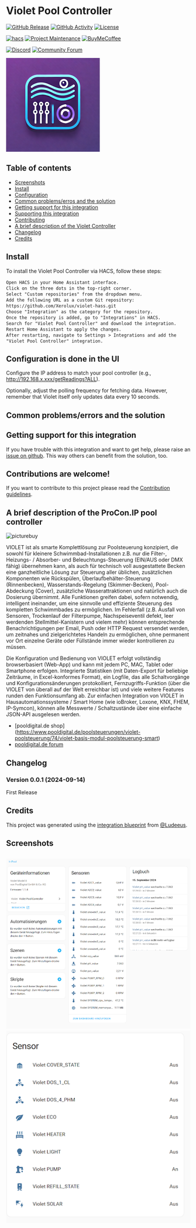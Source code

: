 # Violet Pool Controller

[![GitHub Release][releases-shield]][releases]
[![GitHub Activity][commits-shield]][commits]
[![License][license-shield]](LICENSE)

[![hacs][hacs-badge]][hacs]
[![Project Maintenance][maintenance-shield]][user_profile]
[![BuyMeCoffee][buymeacoffee-badge]][buymeacoffee]

[![Discord][discord-shield]][discord]
[![Community Forum][forum-shield]][forum]

![Violet Home Assistant Integration][logo]



## Table of contents
* [Screenshots](#screenshots)
* [Install](#install)
* [Configuration](#configuration-is-done-in-the-ui)
* [Common problems/erros and the solution](#common-problemserrors-and-the-solution)
* [Getting support for this integration](#getting-support-for-this-integration)
* [Supporting this integration](#supporting-this-integration)
* [Contributing](#contributions-are-welcome)
* [A brief description of the Violet Controller](#a-brief-description-of-the-violet-pool-controller)
* [Changelog](#changelog)
* [Credits](#credits)


## Install 

To install the Violet Pool Controller via HACS, follow these steps:

    Open HACS in your Home Assistant interface.
    Click on the three dots in the top-right corner.
    Select "Custom repositories" from the dropdown menu.
    Add the following URL as a custom Git repository:
    https://github.com/Xerolux/violet-hass.git
    Choose "Integration" as the category for the repository.
    Once the repository is added, go to "Integrations" in HACS.
    Search for "Violet Pool Controller" and download the integration.
    Restart Home Assistant to apply the changes.
    After restarting, navigate to Settings > Integrations and add the "Violet Pool Controller" integration.


## Configuration is done in the UI

Configure the IP address to match your pool controller (e.g., http://192.168.x.xxx/getReadings?ALL).

Optionally, adjust the polling frequency for fetching data. However, remember that Violet itself only updates data every 10 seconds.



## Common problems/errors and the solution



## Getting support for this integration
If you have trouble with this integration and want to get help, please raise an [issue on github][issues].
This way others can benefit from the solution, too.


## Contributions are welcome!
If you want to contribute to this project please read the [Contribution guidelines](CONTRIBUTING.md).


## A brief description of the ProCon.IP pool controller

![picturebuy]

VIOLET ist als smarte Komplettlösung zur Poolsteuerung konzipiert, die sowohl für kleinere Schwimmbad-Installationen z.B. nur die Filter-, Heizungs- / Absorber- und Beleuchtungs-Steuerung (EIN/AUS oder DMX fähig) übernehmen kann, als auch für technisch voll ausgestattete Becken eine ganzheitliche Lösung zur Steuerung aller üblichen, zusätzlichen Komponenten wie Rückspülen, Überlaufbehälter-Steuerung (Rinnenbecken), Wasserstands-Regelung (Skimmer-Becken), Pool-Abdeckung (Cover), zusätzliche Wasserattraktionen und natürlich auch die Dosierung übernimmt. Alle Funktionen greifen dabei, sofern notwendig, intelligent ineinander, um eine sinnvolle und effiziente Steuerung des kompletten Schwimmbades zu ermöglichen. Im Fehlerfall (z.B. Ausfall von Sensoren, Trockenlauf der Filterpumpe, Nachspeiseventil defekt, leer werdenden Stellmittel-Kanistern und vielem mehr) können entsprechende Benachrichtigungen per Email, Push oder HTTP Request versendet werden, um zeitnahes und zielgerichtetes Handeln zu ermöglichen, ohne permanent vor Ort einzelne Geräte oder Füllstände immer wieder kontrollieren zu müssen.

Die Konfiguration und Bedienung von VIOLET erfolgt vollständig browserbasiert (Web-App) und kann mit jedem PC, MAC, Tablet oder Smartphone erfolgen. Integrierte Statistiken (mit Daten-Export für beliebige Zeiträume, in Excel-konformes Format), ein Logfile, das alle Schaltvorgänge und Konfigurationsänderungen protokolliert, Fernzugriffs-Funktion (über die VIOLET von überall auf der Welt erreichbar ist) und viele weitere Features runden den Funktionsumfang ab. Zur einfachen Integration von VIOLET in Hausautomationssysteme / Smart Home (wie ioBroker, Loxone, KNX, FHEM, IP-Symcon), können alle Messwerte / Schaltzustände über eine einfache JSON-API ausgelesen werden.

* [pooldigital.de shop] (https://www.pooldigital.de/poolsteuerungen/violet-poolsteuerung/74/violet-basis-modul-poolsteuerung-smart)
* [pooldigital.de forum](http://forum.pooldigital.de/)


## Changelog

### Version 0.0.1 (2024-09-14)
First Release

## Credits
This project was generated using the [integration blueprint][integration_blueprint] from [@Ludeeus](https://github.com/ludeeus).


## Screenshots
![Violet Home Assistant Integration][screens1]
![Violet Home Assistant Integration][screens2]
---

[integration_blueprint]: https://github.com/ludeeus/integration_blueprint
[buymeacoffee]: https://www.buymeacoffee.com/xerolux
[buymeacoffee-badge]: https://img.shields.io/badge/buy%20me%20a%20coffee-donate-yellow.svg?style=for-the-badge
[commits-shield]: https://img.shields.io/github/commit-activity/y/xerolux/violet-hass.svg?style=for-the-badge
[commits]: https://github.com/xerolux/violet-hass/commits/main
[hacs]: https://hacs.xyz
[hacs-badge]: https://img.shields.io/badge/HACS-Custom-orange.svg?style=for-the-badge
[discord]: https://discord.gg/Qa5fW2R
[discord-shield]: https://img.shields.io/discord/330944238910963714.svg?style=for-the-badge
[logo]: https://github.com/xerolux/violet-hass/raw/main/logo.png
[picture]: https://github.com/xerolux/violet-hass/raw/main/picture.png
[forum-shield]: https://img.shields.io/badge/community-forum-brightgreen.svg?style=for-the-badge
[forum]: https://community.home-assistant.io/
[license-shield]: https://img.shields.io/github/license/xerolux/violet-hass.svg?style=for-the-badge
[maintenance-shield]: https://img.shields.io/badge/maintainer-Xerolux%20(%40xerolux)-blue.svg?style=for-the-badge
[releases-shield]: https://img.shields.io/github/release/xerolux/violet-hass.svg?style=for-the-badge
[releases]: https://github.com/xerolux/violet-hass/releases
[user_profile]: https://github.com/xerolux
[issues]: https://github.com/xerolux/violet-hass/issues
[screens1]: https://github.com/xerolux/violet-hass/raw/main/screenshots/screens1.png
[screens2]: https://github.com/xerolux/violet-hass/raw/main/screenshots/screens2.png
[buy]: https://www.pooldigital.de/poolsteuerungen/violet-poolsteuerung/74/violet-basis-modul-poolsteuerung-smart
[picturebuy]: https://github.com/ylabonte/proconip-hass/raw/main/screenshots/VIOLET_Base-Module.jpg
